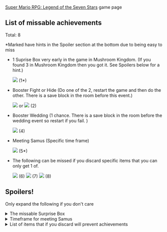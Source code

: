 [Super Mario RPG: Legend of the Seven Stars](https://retroachievements.org/game/471) game page

## List of missable achievements
Total: 8

*Marked have hints in the Spoiler section at the bottom due to being easy to miss

* 1 Suprise Box very early in the game in Mushroom Kingdom. (If you found 3 in Mushroom Kingdom then you got it. See Spoilers below for a hint.)

    [![](https://s3-eu-west-1.amazonaws.com/i.retroachievements.org/Badge/06384.png)](https://retroachievements.org/Achievement/34965) (1*)

* Booster Fight or Hide (Do one of the 2, restart the game and then do the other. There is a save block in the room before this event.)

    [![](https://s3-eu-west-1.amazonaws.com/i.retroachievements.org/Badge/06361.png)](https://retroachievements.org/Achievement/5819)
 or 
[![](https://s3-eu-west-1.amazonaws.com/i.retroachievements.org/Badge/06360.png)](https://retroachievements.org/Achievement/5816) (2)

* Booster Wedding (1 chance. There is a save block in the room before the wedding event so restart if you fail. )

    [![](https://s3-eu-west-1.amazonaws.com/i.retroachievements.org/Badge/55140.png)](https://retroachievements.org/Achievement/53380) (4)

* Meeting Samus (Specific time frame)

    [![](https://s3-eu-west-1.amazonaws.com/i.retroachievements.org/Badge/55374.png)](https://retroachievements.org/Achievement/53573) (5*)

* The following can be missed if you discard specific items that you can only get 1 of.

    [![](https://s3-eu-west-1.amazonaws.com/i.retroachievements.org/Badge/36066.png)](https://retroachievements.org/Achievement/34965) (6)
[![](https://s3-eu-west-1.amazonaws.com/i.retroachievements.org/Badge/36041.png)](https://retroachievements.org/Achievement/34964) (7)
[![](https://s3-eu-west-1.amazonaws.com/i.retroachievements.org/Badge/06392.png)](https://retroachievements.org/Achievement/5956) (8)

## Spoilers! 
Only expand the following if you don't care
<details> 
  <summary>The missable Surprise Box</summary>
   The very first time you enter the castle in Mushroom Kingdom you get one chance (related to the running toad).
</details>

<details> 
  <summary>Timeframe for meeting Samus</summary>
   After beating Belome in Belome Temple in Land's End, before reaching Nimbus Land
</details>

<details> 
  <summary>List of items that if you discard will prevent achievements</summary>
   Mystery Egg, Lamb's Lure, Fertilizer, Seed, Any of the best weapons,
   
Bright Card (Can be sold only to old Toad and rebought, otherwise it is gone)
</details>